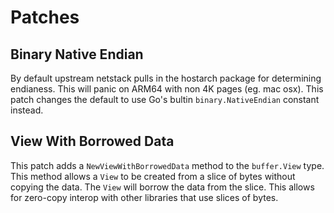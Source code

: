 # Patches

## Binary Native Endian

By default upstream netstack pulls in the hostarch package for determining endianess. This will panic on ARM64 with non 4K pages (eg. mac osx). This patch changes the default to use Go's bultin `binary.NativeEndian` constant instead.

## View With Borrowed Data

This patch adds a `NewViewWithBorrowedData` method to the `buffer.View` type. This method allows a `View` to be created from a slice of bytes without copying the data. The `View` will borrow the data from the slice. This allows for zero-copy interop with other libraries that use slices of bytes.